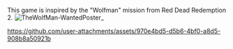 This game is inspired by the "Wolfman" mission from Red Dead Redemption 2.
![TheWolfMan-WantedPoster_](https://github.com/user-attachments/assets/e12f0813-6c50-43da-ba78-a5743ae2f484)

https://github.com/user-attachments/assets/970e4bd5-d5b6-4bf0-a8d5-908b8a50921b


